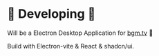 # 🚧 Developing 🚧

Will be a Electron Desktop Application for [bgm.tv](https://bgm.tv) 🎉

Build with Electron-vite & React & shadcn/ui.
